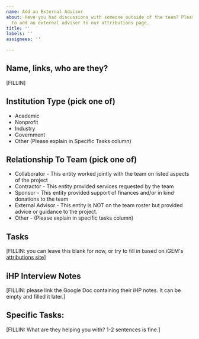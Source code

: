 ```yaml
---
name: Add an External Advisor
about: Have you had discussions with someone outside of the team? Please make a request
  to add an external adviser to our attributions page.
title: ''
labels: ''
assignees: ''

---
```


## Name, links, who are they?
[FILLIN]

## Institution Type (pick one of)
- Academic
- Nonprofit
- Industry
- Government
- Other (Please explain in Specific Tasks column)

## Relationship To Team (pick one of)
- Collaborator - This entity worked jointly with the team on listed aspects of the project
- Contractor - This entity provided services requested by the team
- Sponsor - This entity provided support of finances and/or in kind donations to the team
- External Advisor - This entity is NOT on the team roster but provided advice or guidance to the project.
- Other - (Please explain in specific tasks column)

## Tasks
[FILLIN: you can leave this blank for now, or try to fill in based on iGEM's [attributions site](https://competition.igem.org/deliverables/project-attribution)]

## iHP Interview Notes
[FILLIN: please link the Google Doc containing their iHP notes. It can be empty and filled it later.]

## Specific Tasks: 
[FILLIN: What are they helping you with? 1-2 sentences is fine.]
